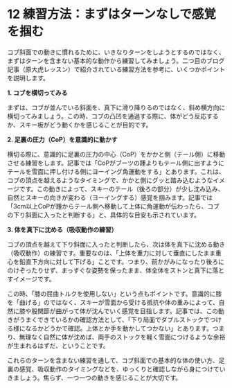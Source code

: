 # 12 練習方法：まずはターンなしで感覚を掴む

コブ斜面での動きに慣れるために、いきなりターンをしようとするのではなく、まずはターンを含まない基本的な動作から練習してみましょう。二つ目のブログ記事（原大虎レッスン）で紹介されている練習方法を参考に、いくつかポイントを説明します。

**1. コブを横切ってみる**

まずは、コブが並んでいる斜面を、真下に滑り降りるのではなく、斜め横方向に横切ってみましょう。この時、コブの凸凹を通過する際に、体がどう反応するか、スキー板がどう動くかを感じることが目的です。

**2. 足裏の圧力（CoP）を意識的に動かす**

横切る際に、意識的に足裏の圧力の中心（CoP）をかかと側（テール側）に移動させる練習をします。記事では「CoPがブーツの踵よりもテール側に出すようにテールを雪面に押し付ける側にヨーイング角運動をする」とあります。これは、コブの頂点を越えるようなタイミングで、かかと側にグッと踏み込むようなイメージです。この動きによって、スキーのテール（後ろの部分）が少し沈み込み、自然とスキーの向きが変わる（ヨーイングする）感覚を掴みます。記事では「3cm以上CoPが踵からテール側へ移動して上体に角運動が伝わったら、コブの下り斜面に入ったと判断する」と、具体的な目安も示されています。

**3. 体を真下に沈める（吸収動作の練習）**

コブの頂点を越えて下り斜面に入ったと判断したら、次は体を真下に沈める動き（吸収動作）の練習です。重要なのは、「上体を重力に対して垂直にしたまま重心を鉛直下方向に対して下げる」ことです。つまり、前かがみになったり後ろにのけぞったりせず、まっすぐな姿勢を保ったまま、体全体をストンと真下に落とすイメージです。

この時、「膝の屈曲トルクを使用しない」という点もポイントです。意識的に膝を「曲げる」のではなく、スキーが雪面から受ける抵抗や体の重みによって、自然に膝や股関節が曲がって体が沈んでいく感覚を目指します。記事では、この動きがうまくできているかの確認方法として、「下り局面でダブルストックでつける様になるかどうかで確認。上体とか手を動かしてつかない」とあります。つまり、無理なく自然に体が沈めば、両手のストックを軽く雪面につけるような余裕が生まれるはずだ、ということです。

これらのターンを含まない練習を通して、コブ斜面での基本的な体の使い方、足裏の感覚、吸収動作のタイミングなどを、ゆっくりと確認しながら身につけていきましょう。焦らず、一つ一つの動きを感じることが大切です。
